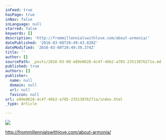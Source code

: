 ```yaml
---
inFeed: true
hasPage: true
inNav: false
inLanguage: null
starred: false
keywords: []
description: 'http://frommillennialswithlove.com/about-armonia/'
datePublished: '2016-03-08T20:49:43.820Z'
dateModified: '2016-03-08T20:49:39.374Z'
title: ''
author: []
sourcePath: _posts/2016-03-08-e89e0626-4c47-46b2-a785-23513876271a.md
published: true
authors: []
publisher:
  name: null
  domain: null
  url: null
  favicon: null
url: e89e0626-4c47-46b2-a785-23513876271a/index.html
_type: Article

---
```

![](https://the-grid-user-content.s3-us-west-2.amazonaws.com/f85da414-54ec-4db7-b6c9-b0930b37ff59.jpg)

http://frommillennialswithlove.com/about-armonia/